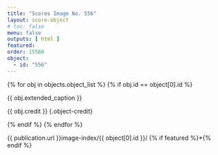 ```yaml
---
title: "Scores Image No. 556"
layout: score-object
# toc: false
menu: false
outputs: [ html ]
featured: 
order: 15560
object:
  - id: "556"
---
```


{% for obj in objects.object_list %}
{% if obj.id == object[0].id %}

{{ obj.extended_caption }}

{{ obj.credit }} {.object-credit}

{% endif %}
{% endfor %}

<div class="object-credit object-url is-print-only">

{{ publication.url }}image-index/{{ object[0].id }}/ {% if featured %}*{% endif %}

</div>
